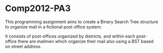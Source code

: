 # Comp2012-PA3

This programming assignment aims to create a Binary Search Tree structure to organize mail in a fictional post office system.

It consists of post-offices organized by districts, and within each post-office there are mailmen which organize their mail also using a BST based on street address.

